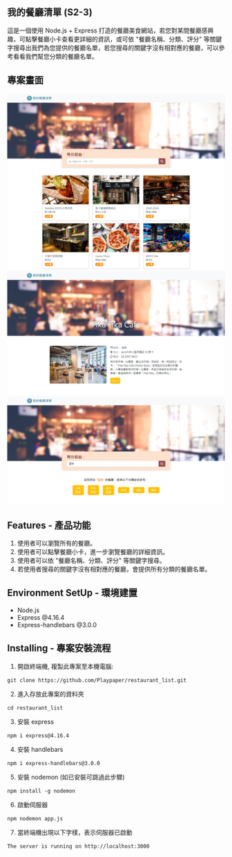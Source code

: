 ## 我的餐廳清單 (S2-3)
這是一個使用 Node.js + Express 打造的餐廳美食網站，若您對某間餐廳感興趣，可點擊餐廳小卡查看更詳細的資訊，或可依 "餐廳名稱、分類、評分" 等關鍵字搜尋出我們為您提供的餐廳名單，若您搜尋的關鍵字沒有相對應的餐廳，可以參考看看我們幫您分類的餐廳名單。

## 專案畫面

![This is an image](https://github.com/Playpaper/restaurant_list/blob/main/public/img/index.png)
![This is an image](https://github.com/Playpaper/restaurant_list/blob/main/public/img/description.png)
![This is an image](https://github.com/Playpaper/restaurant_list/blob/main/public/img/notFind.png)

## Features - 產品功能
1. 使用者可以瀏覽所有的餐廳。
2. 使用者可以點擊餐廳小卡，進一步瀏覽餐廳的詳細資訊。
3. 使用者可以依 "餐廳名稱、分類、評分" 等關鍵字搜尋。
4. 若使用者搜尋的關鍵字沒有相對應的餐廳，會提供所有分類的餐廳名單。

## Environment SetUp - 環境建置
- Node.js
- Express @4.16.4
- Express-handlebars @3.0.0

## Installing - 專案安裝流程
1. 開啟終端機, 複製此專案至本機電腦:
```
git clone https://github.com/Playpaper/restaurant_list.git
```
2. 進入存放此專案的資料夾
```
cd restaurant_list
```
3. 安裝 express
```
npm i express@4.16.4
```
4. 安裝 handlebars
```
npm i express-handlebars@3.0.0
```
5. 安裝 nodemon (如已安裝可跳過此步驟)
```
npm install -g nodemon
```
6. 啟動伺服器
```
npm nodemon app.js 
```
7. 當終端機出現以下字樣，表示伺服器已啟動
```
The server is running on http://localhost:3000
```
